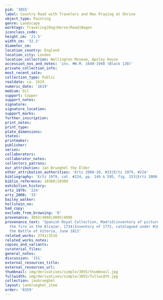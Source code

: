 ```yaml
---
pid: '3055'
label: Country Road with Travelers and Man Praying at Shrine
object_type: Painting
genre: Landscape
worktags: Traveling|Dog|Horse|Road|Wagon
iconclass_code:
height_cm: '21.5'
width_cm: '32.3'
diameter_cm:
location_country: England
location_city: London
location_collection: Wellington Museum, Apsley House
accession_nos_and_notes: 'inv. #W.M. 1640-1948 (Black 138)'
private_collection_info:
most_recent_sale:
collection_type: Public
realdate: ca. 1619
numeric_date: '1619'
medium: Oil
support: Copper
support_notes:
signature:
signature_location:
support_marks:
further_inscription:
print_notes:
print_type:
plate_dimensions:
states:
printmaker:
publisher:
series:
collaborators:
collaborator_notes:
collectors_patrons:
our_attribution: Jan Brueghel the Elder
other_attribution_authorities: 'Ertz 2008-10, #33|Ertz 1979, #224'
bibliography: 'Ertz 1979, cat. #224, pp. 149 & 595, fig. 153|Ertz 2008-10, cat. #33'
biblio_reference: 10308|10309
exhibition_history:
ertz_1979: '224'
ertz_2008: '33'
bailey_walker:
hollstein_no:
bad_copy:
exclude_from_browsing: '0'
provenance: 4893|4894|4895|4896
provenance_text: 'Spanish Royal Collection, Madrid|inventory of pictures saved from
  the fire in the Alcazar, 1734|Inventory of 1772, catalogued under #1025|Taken at
  the Battle of Vitoria, June 1813'
related_works: 3741|3516
related_works_notes:
copies_and_variants:
curatorial_files:
general_notes:
discussion: '151'
external_resources_title:
external_resources_url:
thumbnail: img/derivatives/simple/3055/thumbnail.jpg
fullwidth: img/derivatives/simple/3055/fullwidth.jpg
collection: janbrueghel
layout: janbrueghel_item
order: '0159'
---
```

